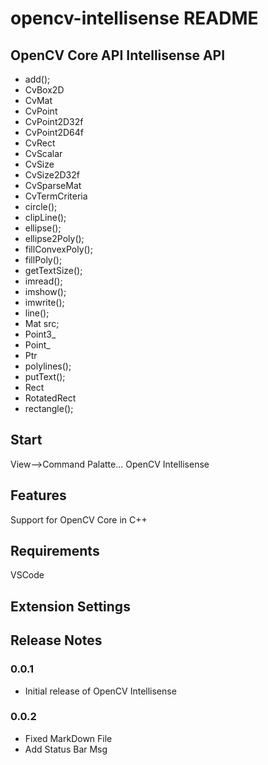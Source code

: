 # opencv-intellisense README
## OpenCV Core API Intellisense API
* add();
* CvBox2D
* CvMat
* CvPoint
* CvPoint2D32f
* CvPoint2D64f
* CvRect
* CvScalar
* CvSize
* CvSize2D32f
* CvSparseMat
* CvTermCriteria
* circle();
* clipLine();
* ellipse();
* ellipse2Poly();
* fillConvexPoly();
* fillPoly();
* getTextSize();
* imread();
* imshow();
* imwrite();
* line();
* Mat src;
* Point3_
* Point_
* Ptr
* polylines();
* putText();
* Rect
* RotatedRect
* rectangle();

## Start
View-->Command Palatte...
OpenCV Intellisense

## Features
Support for OpenCV Core in C++

## Requirements

VSCode

## Extension Settings

## Release Notes

### 0.0.1

* Initial release of OpenCV Intellisense

### 0.0.2

* Fixed MarkDown File
* Add Status Bar Msg

